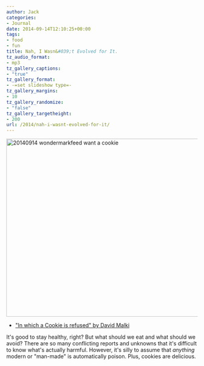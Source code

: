 ```yaml
---
author: Jack
categories:
- Journal
date: 2014-09-14T12:10:25+00:00
tags:
- food
- fun
title: Nah, I Wasn&#039;t Evolved for It.
tz_audio_format:
- mp3
tz_gallery_captions:
- "true"
tz_gallery_format:
- -=set slideshow type=-
tz_gallery_margins:
- 10
tz_gallery_randomize:
- "false"
tz_gallery_targetheight:
- 200
url: /2014/nah-i-wasnt-evolved-for-it/
---
```


<img title="20140914_wondermarkfeed_want a cookie.png" src="/img/2014/09/20140914_wondermarkfeed_want-a-cookie.png" alt="20140914 wondermarkfeed want a cookie" width="600" height="469" border="0" />

  * ["In which a Cookie is refused" by David Malki][1]

It's good to stay healthy, right? But what should we eat and what should we avoid? There are so many conflicting reports and unknowns that it's difficult to know what's actually harmful. However, it's silly to assume that _anything_ modern or "man-made" is automatically poison. Plus, cookies are delicious.

 [1]: http://wondermark.com/1k61/